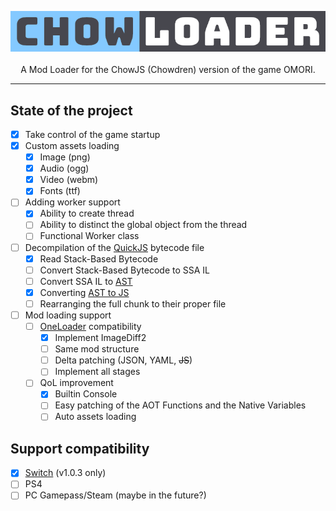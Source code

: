 <p align="center">
  <img src="https://raw.githubusercontent.com/chowloader/.github/main/profile/assets/logo_transparency.png" />
  <br>
  <br>
  A Mod Loader for the ChowJS (Chowdren) version of the game OMORI.
  <br>
</p>

---

## State of the project

- [x] Take control of the game startup
- [x] Custom assets loading
  - [x] Image (png)
  - [x] Audio (ogg)
  - [x] Video (webm)
  - [x] Fonts (ttf)
- [ ] Adding worker support
  - [x] Ability to create thread
  - [ ] Ability to distinct the global object from the thread
  - [ ] Functional Worker class
- [ ] Decompilation of the [QuickJS](https://github.com/bellard/quickjs/tree/b5e62895c619d4ffc75c9d822c8d85f1ece77e5b) bytecode file
  - [x] Read Stack-Based Bytecode
  - [ ] Convert Stack-Based Bytecode to SSA IL
  - [ ] Convert SSA IL to [AST](https://github.com/estree/estree)
  - [x] Converting [AST to JS](https://www.npmjs.com/package/astring)
  - [ ] Rearranging the full chunk to their proper file
- [ ] Mod loading support
  - [ ] [OneLoader](https://github.com/rphsoftware/OneLoader) compatibility
    - [x] Implement ImageDiff2
    - [ ] Same mod structure
    - [ ] Delta patching (JSON, YAML, ~~JS~~)
    - [ ] Implement all stages
  - [ ] QoL improvement
    - [x] Builtin Console
    - [ ] Easy patching of the AOT Functions and the Native Variables
    - [ ] Auto assets loading

## Support compatibility

- [x] [Switch](https://github.com/chowloader/nswitch-binary/releases/tag/patches) (v1.0.3 only)
- [ ] PS4
- [ ] PC Gamepass/Steam (maybe in the future?)
